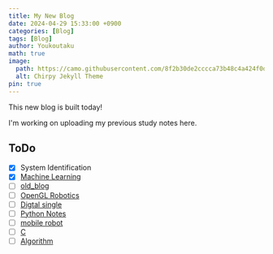 ```yaml
---
title: My New Blog
date: 2024-04-29 15:33:00 +0900
categories: [Blog]
tags: [Blog]
author: Youkoutaku
math: true
image:
  path: https://camo.githubusercontent.com/8f2b30de2cccca73b48c4a424f0d83a9d2fed609738fa311e3e1f1f6c903e9bf/68747470733a2f2f6368697270792d696d672e6e65746c6966792e6170702f636f6d6d6f6e732f646576696365732d6d6f636b75702e706e67
  alt: Chirpy Jekyll Theme
pin: true
---
```


This new blog is built today!

I'm working on uploading my previous study notes here.

## ToDo
- [x] System Identification
- [x] [Machine Learning](https://github.com/youkoutaku/Machine-Learning)
- [ ] [old_blog](https://github.com/youkoutaku/youkoutaku_ole_blog)
- [ ] [OpenGL Robotics](https://github.com/youkoutaku/my-learning)
- [ ] [Digtal single](https://github.com/youkoutaku/my-learning)
- [ ] [Python Notes](https://github.com/youkoutaku/my-learning)
- [ ] [mobile robot](https://github.com/youkoutaku/my-learning)
- [ ] [C](https://github.com/youkoutaku/C-prg)
- [ ] [Algorithm](https://github.com/youkoutaku/C-Algorithm-and-Data)